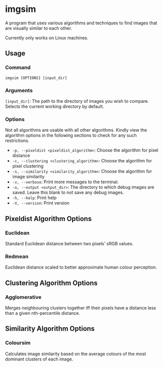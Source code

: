 # imgsim

A program that uses various algorithms and techniques to find images that are visually similar to each other.

Currently only works on Linux machines.

## Usage

### Command

`imgsim [OPTIONS] [input_dir]`

### Arguments

`[input_dir]`: The path to the directory of images you wish to compare. Selects the current working directory by default.

### Options

Not all algorithms are usable with all other algorithms. Kindly view the algorithm options in the following sections to check for any such restrictions.

- `-p, --pixeldist <pixeldist_algorithm>`: Choose the algorithm for pixel distance
- `-c, --clustering <clustering_algorithm>`: Choose the algorithm for pixel clustering
- `-s, --similarity <similarity_algorithm>`: Choose the algorithm for image similarity
- `-v, --verbose`: Print more messages to the terminal.
- `-o, --output <output_dir>`: The directory to which debug images are saved. Leave this blank to not save any debug images.
- `-h, --help`: Print help
- `-V, --version`: Print version

## Pixeldist Algorithm Options

### Euclidean

Standard Euclidean distance between two pixels' sRGB values.

### Redmean

Euclidean distance scaled to better approximate human colour perception.

## Clustering Algorithm Options

### Agglomerative

Merges neighbouring clusters together iff their pixels have a distance less than a given nth-percentile distance.

## Similarity Algorithm Options

### Coloursim

Calculates image similarity based on the average colours of the most dominant clusters of each image.
